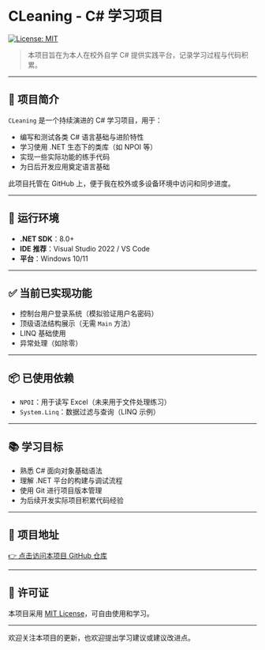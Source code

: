 ﻿# CLeaning - C# 学习项目

[![License: MIT](https://img.shields.io/badge/License-MIT-green.svg)](LICENSE)

> 本项目旨在为本人在校外自学 C# 提供实践平台，记录学习过程与代码积累。

---

## 📌 项目简介

`CLeaning` 是一个持续演进的 C# 学习项目，用于：

- 编写和测试各类 C# 语言基础与进阶特性
- 学习使用 .NET 生态下的类库（如 NPOI 等）
- 实现一些实际功能的练手代码
- 为日后开发应用奠定语言基础

此项目托管在 GitHub 上，便于我在校外或多设备环境中访问和同步进度。

---


## 🚀 运行环境

* **.NET SDK**：8.0+
* **IDE 推荐**：Visual Studio 2022 / VS Code
* **平台**：Windows 10/11

---

## ✅ 当前已实现功能

* 控制台用户登录系统（模拟验证用户名密码）
* 顶级语法结构展示（无需 `Main` 方法）
* LINQ 基础使用
* 异常处理（如除零）

---

## 📦 已使用依赖

* `NPOI`：用于读写 Excel（未来用于文件处理练习）
* `System.Linq`：数据过滤与查询（LINQ 示例）

---

## 📚 学习目标

* 熟悉 C# 面向对象基础语法
* 理解 .NET 平台的构建与调试流程
* 使用 Git 进行项目版本管理
* 为后续开发实际项目积累代码经验

---

## 🔗 项目地址

[👉 点击访问本项目 GitHub 仓库](https://github.com/YEXIAONAN/CLeaning)

---

## 📖 许可证

本项目采用 [MIT License](LICENSE)，可自由使用和学习。

---

欢迎关注本项目的更新，也欢迎提出学习建议或建议改进点。
